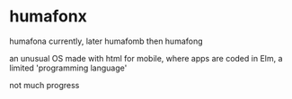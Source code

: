 # humafonx
humafona currently, later humafomb then humafong

an unusual OS made with html for mobile, where apps are coded in Elm, a limited 'programming language'

not much progress
